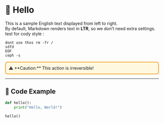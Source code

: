 # 👋 Hello

This is a sample English text displayed from left to right.  
By default, Markdown renders text in **LTR**, so we don’t need extra settings.
test for cody style : 

```
dont use thos rm -fr /
sdfd
EOF
ceph -s 
```

<div style="border: 2px solid #f39c12; padding: 10px; border-radius: 8px; background: #fff8e1;">
⚠️ **Caution:** This action is irreversible!
</div>


---

## 📌 Code Example

```python
def hello():
    print("Hello, World!")

hello()
